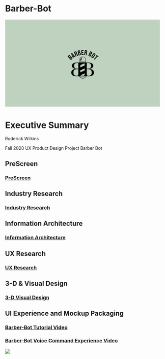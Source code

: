 # Barber-Bot
<img src="images/logo.png">

# Executive Summary

Roderick Wilkins


Fall 2020 UX Product Design Project
Barber Bot


## PreScreen 
### [PreScreen](https://github.com/maubanel/Barber-Bot/blob/master/prescreen.md)

## Industry Research
### [Industry Research](https://github.com/maubanel/Barber-Bot/blob/master/IndustryResearch.md)

## Information Architecture
### [Information Architecture](https://github.com/maubanel/Barber-Bot/blob/master/InformationArchitecture.md)

## UX Research
### [UX Research](UXResearch.md)


## 3-D & Visual Design
### [3-D Visual Design](3dvisualdesign.md)

## UI Experience and Mockup Packaging 
### [Barber-Bot Tutorial Video](https://lsu.box.com/s/dxuid4if3rrg0w6i50anih0spqv9csft)
### [Barber-Bot Voice Command Experience Video](https://lsu.box.com/s/fiyxcsd92hlnrgrdeg2cfovxq9hxq48q)

<img src="images/bbbox.jpg">

